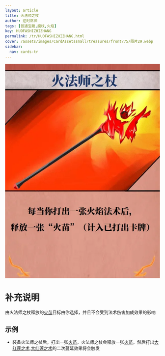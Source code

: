 ```yaml
---
layout: article
title: 火法师之杖
author: 逆时巫师
tags: [普通宝藏,魔杖,火焰]
key: HUOFASHIZHIZHANG
permalink: /tr/HUOFASHIZHIZHANG.html
cover: /assets/images/CardAssetssmall/treasures/front/75/图片29.webp
sidebar:
  nav: cards-tr
---
```

![](/assets/images/CardAssets/treasures/front/75/图片29.webp)

# 补充说明
由火法师之杖释放的[火苗](/tr/HUOMIAO.html)目标由你选择，并且不会受到法术伤害加成效果的影响


## 示例
* 装备火法师之杖后，打出一张[火苗](/tr/HUOMIAO.html)，火法师之杖会释放一张[火苗](/tr/HUOMIAO.html)。然后打出[大红莲之术](/tr/DAHONGLIANZHISHU.html),[大红莲之术](/tr/DAHONGLIANZHISHU.html)的二次蔓延效果将会触发